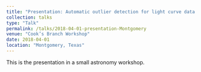 ```yaml
---
title: "Presentation: Automatic outlier detection for light curve data from AAVSO"
collection: talks
type: "Talk"
permalink: /talks/2018-04-01-presentation-Montgomery
venue: "Cook’s Branch Workshop"
date: 2018-04-01
location: "Montgomery, Texas"
---
```


This is the presentation in a small astronomy workshop.



